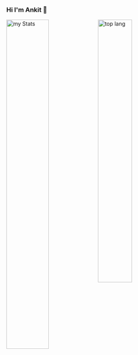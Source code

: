 ### Hi I'm Ankit 👋

<img alt="my Stats" align="left" width="47%" src="https://github-readme-stats.vercel.app/api?username=ankittkamal&show_icons=true&theme=radical"/>

<img  alt="top lang" align="left" width="42%" src="https://github-readme-stats.vercel.app/api/top-langs/?username=ankittkamal&layout=compact&theme=radical" />

